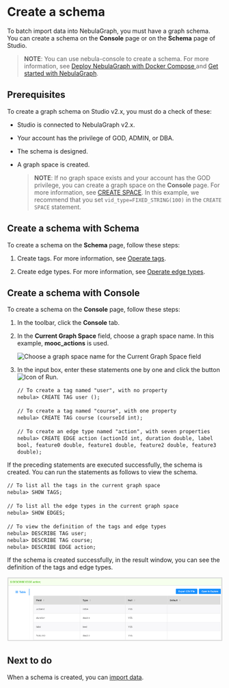 # Create a schema

To batch import data into NebulaGraph, you must have a graph schema. You can create a schema on the **Console** page or on the **Schema** page of Studio.

> **NOTE**: You can use nebula-console to create a schema. For more information, see [Deploy NebulaGraph with Docker Compose
](https://docs.nebula-graph.io/2.0/2.quick-start/3.connect-to-nebula-graph/) and [Get started with NebulaGraph](https://docs.nebula-graph.io/2.0/2.quick-start/4.nebula-graph-crud/).

## Prerequisites

To create a graph schema on Studio v2.x, you must do a check of these:

- Studio is connected to NebulaGraph v2.x.

- Your account has the privilege of GOD, ADMIN, or DBA.

- The schema is designed.

- A graph space is created.
  > **NOTE**: If no graph space exists and your account has the GOD privilege, you can create a graph space on the **Console** page. For more information, see [CREATE SPACE](../../3.ngql-guide/9.space-statements/1.create-space.md). In this example, we recommend that you set `vid_type=FIXED_STRING(100)` in the `CREATE SPACE` statement.

## Create a schema with Schema

To create a schema on the **Schema** page, follow these steps:

1. Create tags. For more information, see [Operate tags](../manage-schema/st-ug-crud-tag.md).

2. Create edge types. For more information, see [Operate edge types](../manage-schema/st-ug-crud-edge-type.md).

## Create a schema with Console

To create a schema on the **Console** page, follow these steps:

1. In the toolbar, click the **Console** tab.

2. In the **Current Graph Space** field, choose a graph space name. In this example, **mooc_actions** is used.

   ![Choose a graph space name for the Current Graph Space field](https://docs-cdn.nebula-graph.com.cn/nebula-studio-docs/st-ug-031.png "Choose a graph space")

3. In the input box, enter these statements one by one and click the button ![Icon of Run](https://docs-cdn.nebula-graph.com.cn/nebula-studio-docs/st-ug-008.png "Run").

   ```ngql
   // To create a tag named "user", with no property
   nebula> CREATE TAG user ();
   
   // To create a tag named "course", with one property
   nebula> CREATE TAG course (courseId int);

   // To create an edge type named "action", with seven properties
   nebula> CREATE EDGE action (actionId int, duration double, label bool, feature0 double, feature1 double, feature2 double, feature3 double);
   ```

If the preceding statements are executed successfully, the schema is created. You can run the statements as follows to view the schema.

```ngql
// To list all the tags in the current graph space
nebula> SHOW TAGS;

// To list all the edge types in the current graph space
nebula> SHOW EDGES;

// To view the definition of the tags and edge types
nebula> DESCRIBE TAG user;
nebula> DESCRIBE TAG course;
nebula> DESCRIBE EDGE action;
```

If the schema is created successfully, in the result window, you can see the definition of the tags and edge types.

![The result window shows the definition of the action edge](../figs/st-ug-048.png "Result of the DESCRIBE EDGE action statement")

## Next to do

When a schema is created, you can [import data](st-ug-import-data.md).
